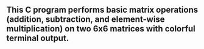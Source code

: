 **This C program performs basic matrix operations (addition, subtraction, and element-wise multiplication) on two 6x6 matrices with colorful terminal output.**
---
